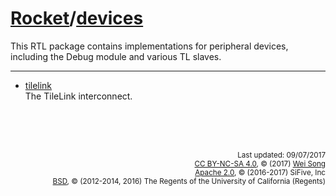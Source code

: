 [Rocket](Readme.md)/[devices](https://github.com/freechipsproject/rocket-chip/tree/master/src/main/scala/devices)
========================
This RTL package contains implementations for peripheral devices, including the Debug module and various TL slaves.

**********************

+ [tilelink](devices/tilelink.md)<br>
  The TileLink interconnect.



<br><br><br><p align="right">
<sub>
Last updated: 09/07/2017<br>
[CC BY-NC-SA 4.0](https://creativecommons.org/licenses/by-nc-sa/4.0/), &copy; (2017) [Wei Song](mailto:wsong83@gmail.com)<br>
[Apache 2.0](https://github.com/freechipsproject/rocket-chip/blob/master/LICENSE.SiFive), &copy; (2016-2017) SiFive, Inc<br>
[BSD](https://github.com/freechipsproject/rocket-chip/blob/master/LICENSE.Berkeley), &copy; (2012-2014, 2016) The Regents of the University of California (Regents)
</sub>
</p>
